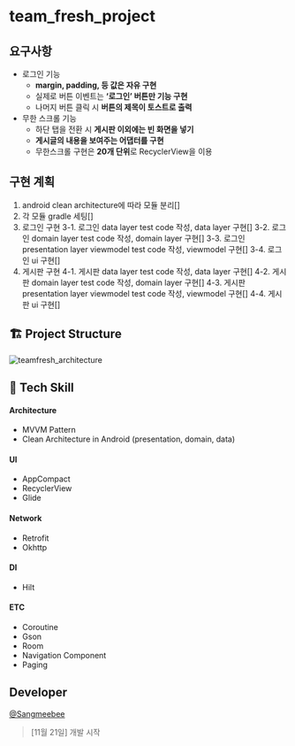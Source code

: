 # team_fresh_project  

## 요구사항
- 로그인 기능
  - **margin, padding, 등 값은 자유 구현**
  - 실제로 버튼 이벤트는 **‘로그인’ 버튼만 기능 구현**
  - 나머지 버튼 클릭 시 **버튼의 제목이 토스트로 출력**
- 무한 스크롤 기능
  - 하단 탭을 전환 시 **게시판 이외에는 빈 화면을 넣기**
  - **게시글의 내용을 보여주는 어댑터를 구현**
  - 무한스크롤 구현은 **20개 단위**로 RecyclerView을 이용

## 구현 계획
1. android clean architecture에 따라 모듈 분리[]
2. 각 모듈 gradle 세팅[]
3. 로그인 구현
3-1. 로그인 data layer test code 작성, data layer 구현[]
3-2. 로그인 domain layer test code 작성, domain layer 구현[]
3-3. 로그인 presentation layer viewmodel test code 작성, viewmodel 구현[]
3-4. 로그인 ui 구현[]
4. 게시판 구현
4-1. 게시판 data layer test code 작성, data layer 구현[]
4-2. 게시판 domain layer test code 작성, domain layer 구현[]
4-3. 게시판 presentation layer viewmodel test code 작성, viewmodel 구현[]
4-4. 게시판 ui 구현[]

## 🏗 Project Structure
![teamfresh_architecture](https://user-images.githubusercontent.com/48168117/203066088-f818786e-a702-41ae-9689-0a6b12d0c05d.png)

## 📖 Tech Skill
#### Architecture
- MVVM Pattern
- Clean Architecture in Android (presentation, domain, data)
#### UI
- AppCompact
- RecyclerView
- Glide
#### Network
- Retrofit
- Okhttp
#### DI
- Hilt
#### ETC
- Coroutine
- Gson
- Room
- Navigation Component
- Paging

## Developer
[@Sangmeebee](https://github.com/Sangmeebee)
> [11월 21일] 개발 시작
